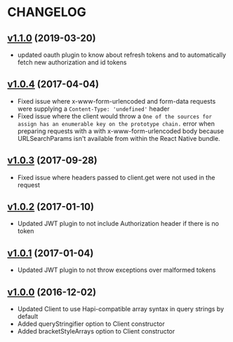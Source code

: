 CHANGELOG
=========
## [v1.1.0](https://github.com/synapsestudios/fetch-client/compare/v1.0.3...v1.0.4) (2019-03-20)
* updated oauth plugin to know about refresh tokens and to automatically fetch new authorization and id tokens

## [v1.0.4](https://github.com/synapsestudios/fetch-client/compare/v1.0.3...v1.0.4) (2017-04-04)

* Fixed issue where x-www-form-urlencoded and form-data requests were supplying a `Content-Type: 'undefined'` header
* Fixed issue where the client would throw a `One of the sources for assign has an enumerable key on the prototype chain.` error when preparing requests with a with x-www-form-urlencoded body because URLSearchParams isn't available from within the React Native bundle.

## [v1.0.3](https://github.com/synapsestudios/fetch-client/compare/v1.0.2...v1.0.3) (2017-09-28)

* Fixed issue where headers passed to client.get were not used in the request

## [v1.0.2](https://github.com/synapsestudios/fetch-client/compare/v1.0.1...v1.0.2) (2017-01-10)

* Updated JWT plugin to not include Authorization header if there is no token

## [v1.0.1](https://github.com/synapsestudios/fetch-client/compare/v1.0.0...v1.0.1) (2017-01-04)

* Updated JWT plugin to not throw exceptions over malformed tokens

## [v1.0.0](https://github.com/synapsestudios/fetch-client/compare/v0.3.0...v1.0.0) (2016-12-02)

* Updated Client to use Hapi-compatible array syntax in query strings by default
* Added queryStringifier option to Client constructor
* Added bracketStyleArrays option to Client constructor
